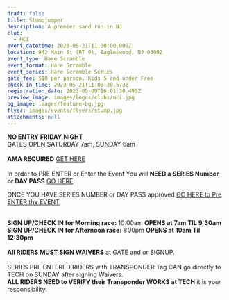 ```yaml
---
draft: false
title: Stumpjumper
description: A premier sand run in NJ
club:
  - MCI
event_datetime: 2023-05-21T11:00:00.000Z
location: 942 Main St (RT 9), Eagleswood, NJ 08092
event_type: Hare Scramble
event_format: Hare Scramble
event_series: Hare Scramble Series
gate_fee: $10 per person, Kids 5 and under Free
check_in_time: 2023-05-21T11:00:30.573Z
registration_date: 2023-05-09T16:01:30.495Z
preview_image: images/logos/clubs/mci.jpg
bg_image: images/feature-bg.jpg
flyer: images/events/flyers/stump.jpg
attachments: null
---
```

**NO ENTRY FRIDAY NIGHT**\
GATES OPEN SATURDAY 7am, SUNDAY 6am\
\
**AMA REQUIRED**  [GET HERE ](https://join.americanmotorcyclist.com/privileges-savenow/?gclid=CjwKCAjw3ueiBhBmEiwA4BhspNwQztzyNH49PezC5nR7BmrzNnP5WfUU4VwdINt_aZzjKCTzq9TgmBoC5ZsQAvD_BwE)\
\
In order to PRE ENTER or Enter the Event You will **NEED a SERIES Number or DAY PASS**    [GO HERE ](https://www.moto-tally.com/ECEA/ECEA/SeriesRegistration.aspx)

ONCE YOU HAVE SERIES NUMBER or DAY PASS approved  [GO HERE to Pre ENTER the EVENT](https://www.moto-tally.com/ECEA/ECEA/PreEntry.aspx)

[](https://www.moto-tally.com/ECEA/ECEA/PreEntry.aspx)\
**SIGN UP/CHECK IN for Morning race:**  10:00am **OPENS at 7am TIL 9:30am**
**SIGN UP/CHECK IN for Afternoon race:** 1:00pm **OPENS at 10am Til 12:30pm**\
\
**All RIDERS MUST SIGN WAIVERS** at GATE and or SIGNUP.  \
\
SERIES PRE ENTERED RIDERS with TRANSPONDER Tag CAN go directly to TECH on SUNDAY after signing Waivers.\
**ALL RIDERS NEED to VERIFY their Transponder WORKS at TECH** it is your responsibility.